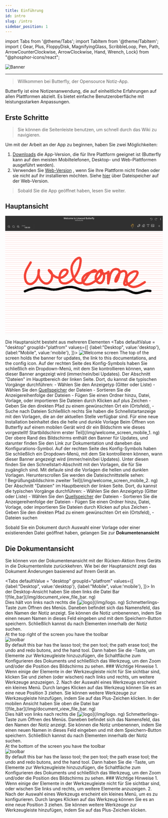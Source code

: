 ```yaml
---
title: Einführung
id: intro
slug: /intro
sidebar_position: 1
---
```


import Tabs from '@theme/Tabs';
import TabItem from '@theme/TabItem';
import { Gear, Plus, FloppyDisk, MagnifyingGlass, ScribbleLoop, Pen, Path, ArrowCounterClockwise, ArrowClockwise, Hand, Wrench, Lock} from "@phosphor-icons/react";

![Banner](/img/banner.png)

---

> Willkommen bei Butterfly, der Opensource Notiz-App.

Butterfly ist eine Notizenanwendung, die auf einheitliche Erfahrungen auf allen Plattformen abzielt. Es bietet einfache Benutzeroberfläche mit leistungsstarken Anpassungen.

## Erste Schritte

> Sie können die Seitenleiste benutzen, um schnell durch das Wiki zu navigieren.


Um mit der Arbeit an der App zu beginnen, haben Sie zwei Möglichkeiten:
1. [Downloads](/downloads) die App-Version, die für Ihre Plattform geeignet ist (Butterfly kann auf den meisten Mobiltelefonen, Desktop- und Web-Plattformen ausgeführt werden).
2. Verwenden Sie [Web-Version](https://butterfly.linwood.dev) , wenn Sie Ihre Plattform nicht finden oder sie nicht auf ihr installieren möchten. Siehe [hier](storage#web) über Dateispeicher auf der Web-Version.

> Sobald Sie die App geöffnet haben, lesen Sie weiter.



## Hauptansicht

![Hauptansicht](main.png)

Die Hauptansicht besteht aus mehreren Elementen
<Tabs
    defaultValue = "desktop"
    groupId="platfrom"
        values={[
        {label:"Desktop", value:'desktop'},
 {label:"Mobile", value:'mobile'},
 ]}>
    <TabItem value="desktop">
        ![Welcome screen](/img/welcome_screen_desktop.png)
        The top of the screen holds the banner for updates, the link to this documentations, and the <Gear/> config icon. Auf der rechten Seite des <Gear/> Konfig-Symbols haben Sie schließlich ein Dropdown-Menü, mit dem Sie kontrollieren können, wann dieser Banner angezeigt wird (immer/nein/bei Updates).
        Der Abschnitt "Dateien" im Hauptbereich der linken Seite. Dort, du kannst die typischen Vorgänge durchführen:
            - Wählen Sie den Anzeigetyp (Gitter oder Liste)
            - Wählen Sie den [Quellspeicher](storage) der Dateien
            - Sortieren Sie die Anzeigereihenfolge der Dateien
            - Fügen Sie einen Ordner hinzu, Datei, Vorlage, oder importieren Sie Dateien durch Klicken auf <Plus/> plus Zeichen
            - Geben Sie den direkten Pfad zu einem gewünschten Ort ein (Ortsfeld),
            - Suche nach Dateien
        Schließlich rechts Sie haben die Schnellstartanzeige mit den Vorlagen, die an der aktuellen Stelle verfügbar sind. Für eine neue Installation beinhaltet dies die helle und dunkle Vorlage
    </TabItem>
    <TabItem value="mobile">
        Beim Öffnen von Butterfly auf einem mobilen Gerät wird dir ein Bildschirm wie dieses
        vorgestellt! Startbildschirm erster Teil](/img/welcome_screen_mobile_1. ng)   
        Der obere Rand des Bildschirms enthält den Banner für Updates, und darunter finden Sie den Link zur Dokumentation und daneben das <Gear/> Konfigurations-Symbol. Auf der rechten Seite des <Gear/> Konfig-Symbols haben Sie schließlich ein Dropdown-Menü, mit dem Sie kontrollieren können, wann dieser Banner angezeigt wird (immer/nein/bei Updates).
        Unter diesen finden Sie den Schnellstart-Abschnitt mit den Vorlagen, die für Sie zugänglich sind. Mit defaule sind die Vorlagen die hellen und dunklen Vorlagen. 
        Herunterscrollen Sie werden die Dateischnittstelle sehen:
        \
        ! Begrüßungsbildschirm zweiter Teil](/img/welcome_screen_mobile_2. ng)  
        Der Abschnitt "Dateien" im Hauptbereich der linken Seite. Dort, du kannst die typischen Vorgänge durchführen:
        - Wählen Sie den Anzeigetyp (Gitter oder Liste)
        - Wählen Sie den [Quellspeicher](Storage) der Dateien
        - Sortieren Sie die Anzeigereihenfolge der Dateien
        - Fügen Sie einen Ordner hinzu, Datei, Vorlage, oder importieren Sie Dateien durch Klicken auf <Plus/> plus Zeichen
        - Geben Sie den direkten Pfad zu einem gewünschten Ort ein (Ortsfeld),
        - Dateien suchen
    </TabItem>
</Tabs>

Sobald Sie ein Dokument durch Auswahl einer Vorlage oder einer existierenden Datei geöffnet haben, gelangen Sie zur **Dokumentenansicht**

## Die Dokumentansicht

Sie können von der Dokumentenansicht mit der Rücken-Aktion Ihres Geräts in die Dokumentenliste zurückkehren. Wie bei der Hauptansicht zeigt das Dokument Änderungen basierend auf Ihrem Gerät an.

<Tabs
    defaultValue = "desktop"
    groupId="platfrom"
        values={[
        {label:"Desktop", value:'desktop'},
 {label:"Mobile", value:'mobile'},
 ]}>
    <TabItem value="desktop">
        In der Desktop-Ansicht haben Sie oben links die Datei Bar\
        ![file_bar](/img/document_view_file_bar. ng)\
        Dies hält von links nach rechts die 
        [<img alt="logo" src="/img/logo.png" width="16"/>](/img/logo. ng)
        Schmetterlings-Taste zum Öffnen des Menüs. Daneben befindet sich das Namensfeld, das den Namen der Notiz anzeigt. Sie können die Notiz umbenennen, indem Sie einen neuen Namen in dieses Feld eingeben und mit dem <FloppyDisk/> Speichern-Button speichern. Schließlich kannst du <MagnifyingGlass/> nach Elementen innerhalb der Notiz suchen.
        \
        At the top right of the screen you have the toolbar\
        ![toolbar](/img/document_view_toolbar.png)\
        By default this bar has the <ScribbleLoop/> lasso tool; the <Pen/> pen tool; the <Path/> path erase tool; the <ArrowCounterClockwise/> undo and <ArrowClockwise/> redo butons, and the <Hand/> hand tool. Dann haben Sie die <Plus/> -Taste, um Elemente zur Werkzeugleiste hinzuzufügen, die <Wrench/> Schaltfläche zum Konfigurieren des Dokuments und schließlich das <Lock/> Werkzeug, um den Zoom und/oder die Position des Bildschirms zu sehen. 
        ### Wichtige Hinweise
        1. Wenn einige der Elemente in der Werkzeugleiste nicht für Sie sichtbar sind, klicken Sie und ziehen (oder wischen) nach links und rechts, um weitere Werkzeuge anzuzeigen. 
        2. Nach der Auswahl eines Werkzeugs erscheint ein kleines Menü. Durch langes Klicken auf das Werkzeug können Sie es an eine neue Position
        3 ziehen. Sie können weitere Werkzeuge zur Werkzeugleiste hinzufügen, indem Sie auf das <Plus/> Plus-Zeichen klicken. 
    </TabItem>
    <TabItem value="mobile">
        In der mobilen Ansicht haben Sie oben die Datei bar\
        ![file_bar](/img/document_view_file_bar. ng)\
        Dies hält von links nach rechts die 
        [<img alt="logo" src="/img/logo.png" width="16"/>](/img/logo. ng)
        Schmetterlings-Taste zum Öffnen des Menüs. Daneben befindet sich das Namensfeld, das den Namen der Notiz anzeigt. Sie können die Notiz umbenennen, indem Sie einen neuen Namen in dieses Feld eingeben und mit dem <FloppyDisk/> Speichern-Button speichern. Schließlich kannst du <MagnifyingGlass/> nach Elementen innerhalb der Notiz suchen.
        \
        At the bottom of the screen you have the toolbar\
        ![toolbar](/img/document_view_toolbar.png)\
        By default this bar has the <ScribbleLoop/> lasso tool; the <Pen/> pen tool; the <Path/> path erase tool; the <ArrowCounterClockwise/> undo and <ArrowClockwise/> redo butons, and the <Hand/> hand tool. Dann haben Sie die <Plus/> -Taste, um Elemente zur Werkzeugleiste hinzuzufügen, die <Wrench/> Schaltfläche zum Konfigurieren des Dokuments und schließlich das <Lock/> Werkzeug, um den Zoom und/oder die Position des Bildschirms zu sehen. 
        ### Wichtige Hinweise
        1. Wenn einige der Elemente in der Werkzeugleiste nicht für Sie sichtbar sind, oder wischen Sie links und rechts, um weitere Elemente anzuzeigen. 
        2. Nach der Auswahl eines Werkzeugs erscheint ein kleines Menü, um es zu konfigurieren. Durch langes Klicken auf das Werkzeug können Sie es an eine neue Position
        3 ziehen. Sie können weitere Werkzeuge zur Werkzeugleiste hinzufügen, indem Sie auf das <Plus/> Plus-Zeichen klicken. 
    </TabItem>
</Tabs>
	

